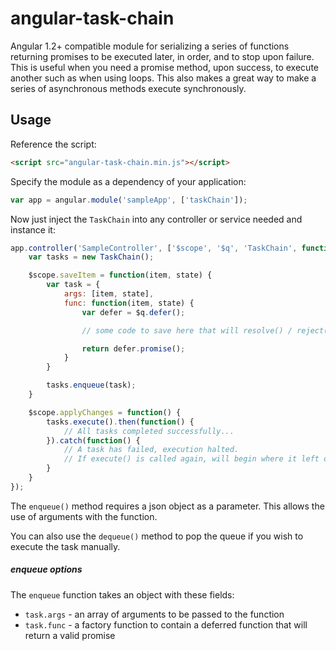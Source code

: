 # angular-task-chain

Angular 1.2+ compatible module for serializing a series of functions returning promises to be executed later, in order, and to stop upon failure.  This is useful when you need a promise method, upon success, to execute another such as when using loops.  This also makes a great way to make a series of asynchronous methods execute synchronously.



## Usage

Reference the script:

``` html
<script src="angular-task-chain.min.js"></script>
```

Specify the module as a dependency of your application:

``` js
var app = angular.module('sampleApp', ['taskChain']);
```

Now just inject the `TaskChain` into any controller or service needed and instance it:

``` js
app.controller('SampleController', ['$scope', '$q', 'TaskChain', function($scope, $q, TaskChain) {
    var tasks = new TaskChain();

    $scope.saveItem = function(item, state) {
        var task = {
            args: [item, state],
            func: function(item, state) {
                var defer = $q.defer();

                // some code to save here that will resolve() / reject()

                return defer.promise();
            }
        }

        tasks.enqueue(task);
    }

    $scope.applyChanges = function() {
        tasks.execute().then(function() {
            // All tasks completed successfully... 
        }).catch(function() {
            // A task has failed, execution halted.
            // If execute() is called again, will begin where it left off.
        }
    }
});
```

The `enqueue()` method requires a json object as a parameter.  This allows the use of arguments with the function.  

You can also use the `dequeue()` method to pop the queue if you wish to execute the task manually.

##### enqueue options

The `enqueue` function takes an object with these fields:
* `task.args` - an array of arguments to be passed to the function
* `task.func` - a factory function to contain a deferred function that will return a valid promise
 